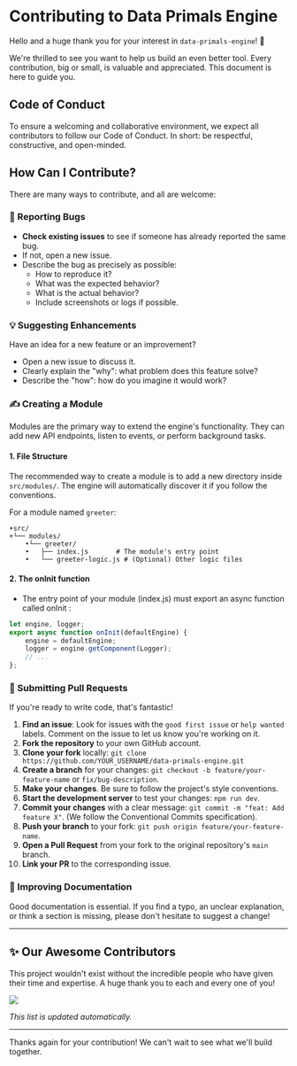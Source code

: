 # Contributing to Data Primals Engine

Hello and a huge thank you for your interest in `data-primals-engine`! 🎉

We're thrilled to see you want to help us build an even better tool. Every contribution, big or small, is valuable and appreciated. This document is here to guide you.

## Code of Conduct

To ensure a welcoming and collaborative environment, we expect all contributors to follow our Code of Conduct. In short: be respectful, constructive, and open-minded.

## How Can I Contribute?

There are many ways to contribute, and all are welcome:

### 🐛 Reporting Bugs

- **Check existing issues** to see if someone has already reported the same bug.
- If not, open a new issue.
- Describe the bug as precisely as possible:
  - How to reproduce it?
  - What was the expected behavior?
  - What is the actual behavior?
  - Include screenshots or logs if possible.

### 💡 Suggesting Enhancements

Have an idea for a new feature or an improvement?
- Open a new issue to discuss it.
- Clearly explain the "why": what problem does this feature solve?
- Describe the "how": how do you imagine it would work?

### ✍️ Creating a Module

Modules are the primary way to extend the engine's functionality. They can add new API endpoints, listen to events, or perform background tasks.

#### 1. File Structure

The recommended way to create a module is to add a new directory inside `src/modules/`. The engine will automatically discover it if you follow the conventions.

For a module named `greeter`:
```
+src/
+└── modules/
    •└── greeter/
    •   ├── index.js       # The module's entry point
    •   └── greeter-logic.js # (Optional) Other logic files
```
#### 2. The onInit function 
+ The entry point of your module (index.js) must export an async function called onInit :
```javascript
let engine, logger;
export async function onInit(defaultEngine) {
    engine = defaultEngine;
    logger = engine.getComponent(Logger);
    // ...
};
```
### 🚀 Submitting Pull Requests

If you're ready to write code, that's fantastic!

1.  **Find an issue**: Look for issues with the `good first issue` or `help wanted` labels. Comment on the issue to let us know you're working on it.
2.  **Fork the repository** to your own GitHub account.
3.  **Clone your fork** locally: `git clone https://github.com/YOUR_USERNAME/data-primals-engine.git`
4.  **Create a branch** for your changes: `git checkout -b feature/your-feature-name` or `fix/bug-description`.
5.  **Make your changes**. Be sure to follow the project's style conventions.
6.  **Start the development server** to test your changes: `npm run dev`.
7.  **Commit your changes** with a clear message: `git commit -m "feat: Add feature X"`. (We follow the Conventional Commits specification).
8.  **Push your branch** to your fork: `git push origin feature/your-feature-name`.
9.  **Open a Pull Request** from your fork to the original repository's `main` branch.
10. **Link your PR** to the corresponding issue.

### 📖 Improving Documentation

Good documentation is essential. If you find a typo, an unclear explanation, or think a section is missing, please don't hesitate to suggest a change!

---

## ✨ Our Awesome Contributors

This project wouldn't exist without the incredible people who have given their time and expertise. A huge thank you to each and every one of you!

<a href="https://github.com/anonympins/data-primals-engine/graphs/contributors">
  <img src="https://contrib.rocks/image?repo=anonympins/data-primals-engine" />
</a>

*This list is updated automatically.*

---

Thanks again for your contribution! We can't wait to see what we'll build together.